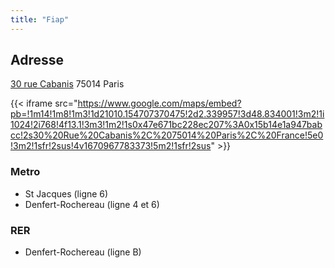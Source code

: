 ```yaml
---
title: "Fiap"
---
```


## Adresse

[30 rue Cabanis](https://maps.google.fr/maps?f=q&hl=fr&geocode=&q=30+rue+Cabanis+-+75014+PARIS&sll=48.867128,2.370386&sspn=0.006239,0.014591&ie=UTF8&ll=48.832379,2.337599&spn=0.012486,0.029182&z=15)
75014 Paris

{{< iframe src="https://www.google.com/maps/embed?pb=!1m14!1m8!1m3!1d21010.154707370475!2d2.339957!3d48.834001!3m2!1i1024!2i768!4f13.1!3m3!1m2!1s0x47e671bc228ec207%3A0x15b14e1a947babcc!2s30%20Rue%20Cabanis%2C%2075014%20Paris%2C%20France!5e0!3m2!1sfr!2sus!4v1670967783373!5m2!1sfr!2sus" >}}

### Metro

* St Jacques (ligne 6)
* Denfert-Rochereau (ligne 4 et 6)

### RER

* Denfert-Rochereau (ligne B)